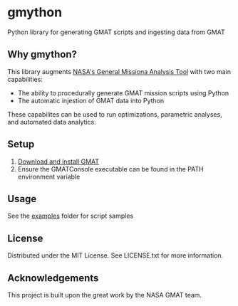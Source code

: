 # gmython
Python library for generating GMAT scripts and ingesting data from GMAT

## Why gmython?

This library augments [NASA's General Missiona Analysis Tool](https://etd.gsfc.nasa.gov/capabilities/capabilities-listing/general-mission-analysis-tool-gmat/) with two main capabilities:
- The ability to procedurally generate GMAT mission scripts using Python
- The automatic injestion of GMAT data into Python

These capabilites can be used to run optimizations, parametric analyses, and automated data analytics. 

## Setup

1. [Download and install GMAT](https://sourceforge.net/projects/gmat/files/GMAT/)
2. Ensure the GMATConsole executable can be found in the PATH environment variable

## Usage

See the [examples](./examples) folder for script samples

## License

Distributed under the MIT License. See LICENSE.txt for more information.

## Acknowledgements

This project is built upon the great work by the NASA GMAT team. 
